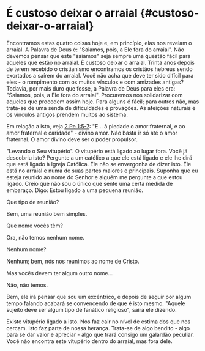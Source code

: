 # É custoso deixar o arraial {#custoso-deixar-o-arraial}

Encontramos estas quatro coisas hoje e, em princípio, elas nos revelam o arraial. A Palavra de Deus é: &quot;Saiamos, pois, a Ele fora do arraial&quot;. Não devemos pensar que este &quot;saiamos&quot; seja sempre uma questão fácil para aqueles que estão no arraial. É custoso deixar o arraial. Trinta anos depois de terem recebido o cristianismo encontramos os cristãos hebreus sendo exortados a saírem do arraial. Você não acha que deve ter sido difícil para eles - o rompimento com os muitos vínculos e com amizades antigas? Todavia, por mais duro que fosse, a Palavra de Deus para eles era: &quot;Saiamos, pois, a Ele fora do arraial&quot;. Procuremos nos solidarizar com aqueles que procedem assim hoje. Para alguns é fácil; para outros não, mas trata-se de uma senda de dificuldades e provações. As afeições naturais e os vínculos antigos prendem muitos ao sistema.

Em relação a isto, veja [2 Pe 1:5-7](http://bibliaonline.com.br/acf/2pe/1/5-7): &quot;E... à piedade o amor fraternal, e ao amor fraternal e caridade&quot; - divino amor. Não basta ir só até o amor fraternal. O amor divino deve ser o poder propulsor.

&quot;Levando o Seu vitupério&quot;. O vitupério está ligado ao lugar fora. Você já descobriu isto? Pergunte a um católico a que ele está ligado e ele lhe dirá que está ligado à Igreja Católica. Ele não se envergonha de dizer isto. Ele está no arraial e numa de suas partes maiores e principais. Suponha que eu esteja reunido ao nome do Senhor e alguém me pergunte a que estou ligado. Creio que não sou o único que sente uma certa medida de embaraço. Digo: Estou ligado a uma pequena reunião.

Que tipo de reunião?

Bem, uma reunião bem simples.

Que nome vocês têm?

Ora, não temos nenhum nome.

Nenhum nome?

Nenhum; bem, nós nos reunimos ao nome de Cristo.

Mas vocês devem ter algum outro nome...

Não, não temos.

Bem, ele irá pensar que sou um excêntrico, e depois de seguir por algum tempo falando acabará se convencendo de que é isto mesmo. &quot;Aquele sujeito deve ser algum tipo de fanático religioso&quot;, sairá ele dizendo.

Existe vitupério ligado a isto. Nos faz cair no nível de estima dos que nos cercam. Isto faz parte de nossa herança. Trata-se de algo bendito - algo para se dar valor e apreciar - algo que trará consigo um galardão peculiar. Você não encontra este vitupério dentro do arraial, mas fora dele.